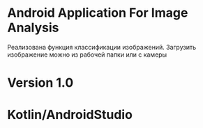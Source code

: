 # Android Application For Image Analysis

Реализована функция классификации изображений. Загрузить изображение можно из рабочей папки или с камеры

# Version 1.0
# Kotlin/AndroidStudio
